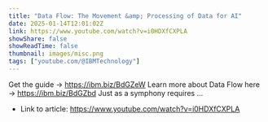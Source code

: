 ```yaml
---
title: "Data Flow: The Movement &amp; Processing of Data for AI"
date: 2025-01-14T12:01:02Z
link: https://www.youtube.com/watch?v=i0HDXfCXPLA
showShare: false
showReadTime: false
thumbnail: images/misc.png
tags: ["youtube.com/@IBMTechnology"]
---
```

Get the guide → https://ibm.biz/BdGZeW Learn more about Data Flow here → https://ibm.biz/BdGZbd Just as a symphony requires ...

- Link to article: https://www.youtube.com/watch?v=i0HDXfCXPLA